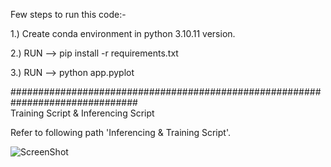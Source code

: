 Few steps to run this code:-    
  
1.) Create conda environment in python 3.10.11 version.  
  
2.) RUN --> pip install -r requirements.txt  
  
3.) RUN --> python app.pyplot  

###############################################################################  
Training Script & Inferencing Script  
  
Refer to following path 'Inferencing & Training Script'.  

![ScreenShot](https://raw.github.com/kenil22/Cryptocurrency_Price_Prediction_Using_LSTM/main/Overall-View.jpg)